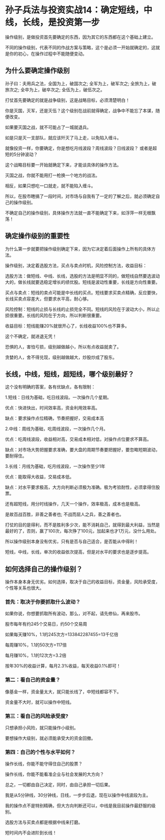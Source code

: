 # 孙子兵法与投资实战14：确定短线，中线，长线，是投资第一步

操作级别，是做投资首先要确定的东西，因为其它的东西都在这个基础上建立。

不同的操作级别，代表不同的作战方案与策略，这个是必须一开始就确定的，这就是你的初心，在操作过程中不能随便变动。

## 为什么要确定操作级别
孙子曰：夫用兵之法，全国为上，破国次之; 全军为上，破军次之; 全旅为上，破旅次之; 全卒为上，破卒次之; 全伍为上，破伍次之。

打仗首先要确定的就是战争级别，这是战略目标，必须清楚明白！

你是灭国，灭军，还是灭伍？这个级别在战前就得确定，战争中不能忘了本谋，随便改变。

如果要灭国之战，就不可能占了一城就退兵。

如是只是灭一支部队，就应该歼灭了马上走，以免陷入缠斗。

就像投资一样，你要确定，你是想吃月线波段？周线波段？日线波段？ 或者是超短的5分钟波动？

这个战略目标要一开始就确定下来，才能谈具体的操作方法。

灭国之战，你就不能用打一枪换一个地方的战法。

相反，如果只想吃一口就走，就不能陷入缠斗。

所以，在股市瞎搞了一段时间，对市场与自我有了一定的了解之后，就必须确定自己的操作级别。

不确定自己的操作级别，具体操作方法就一直不能确定下来，如浮萍一样无根飘荡！

## 确定操作级别的重要性
为什么第一步就要把操作级别确定下来，因为它决定着后面操作上所有的具体方法。

操作级别，决定着选股方法，买点与卖点时机，风险控制方法，收益目标：

选股方法：做短线、中线、长线，选股的方法是明显不同的，做短线自然要选波动大的，做长线就要选稳定增长的绩优股。短线是波动性重要，长线是方向性重要。

买点与卖点：短线的卖点可能是中长线的买点。短线要求买卖点精确，反应要快，长线买卖点容差大，但要求水平高，耐心够。

风险控制：短线的止损与长线的止损完全不同。短线的风险在于波动大小，所以止损很重要。长线的风险在于方向，所以判断很重要。

收益目标：短线能赚20%就很开心了，长线收益100%也不算多。

这个不确定，就进退无凭！

恐惧的人，害怕亏损，级别越做越小，所以有点收益就卖了。

贪婪的人，舍不得兑现，级别越做越大，炒股炒成了股东。

## 长线，中线，短线，超短线，哪个级别最好？
这个没有明确的答案，各有优缺点，各有限制：

1.短线：日线为基础，吃日线波段。一次操作几个星期。

优点：快进快出，时间效率高，资金利用效率高。

缺点：要求操作点位精确，节奏把握好，交易成本高

2.中线：周线为基础，吃周线波段，一次操作几个月。

优点：吃周线波段，收益相对高，交易成本相对低，对操作点位要求不算高。

缺点：对市场大势把握要求准确，要大盘的周期节奏要把握好，要忽略短期波动，要耐得住。

3.长线：月线为基础，吃月线波段，一次操作至少1年

优点：能取得大收益，交易成本低。

缺点：对水平要求极高，大方向判断必须极为准确。极为考验耐性，必须拿得住股票。

还有超短线，用分时线操作，几天一个操作，效率极高，成本也是极高。

是故百战百胜，非善之善者也; 不战而屈人之兵，善之善者也。

打仗的目的是得利，而不是胜利多少次，能不消耗自己，就得到最大利益，当然是最好的了，否则，赢了100次，每次挣了100元，加起来也才1万元，没什么用处。

所以操作级别本身没有优劣，只有是否与自己适合，是否能从中得利！

短线，中线，长线，单次的收益依次提高，但是对水平的要求也是逐步提高。

## 如何选择自己的操作级别？
操作本身本身无优劣。如何选择，取决于自己的收益目标，资金量，风险承受度，个性等关系也很大。

### 首先：取决于你要抓取什么波动？

如果你说，你想要抓取所有波动，那么，对不起，请先修仙，再来股市。

股市每年有约245个交易日，约50个交易周

如果每天赚10%，1.1的245次方=133842287455=13千亿倍

每周赚10%，1.1的50次方=117倍

每月赚10%，1.1的12次方=3.2倍

按年30%的收益计算，每月2.3%收益，每天收益0.1%即可！

### 第二：看自己的资金量？

像基金一样，资金量太大，就只能长线了，中短线都容不下。

资金量不大时，就可以操作中短线。

### 第三：看自己的风险承受度?

只想承担小风险，就只能操作小级别。

要想操作大级别，就必须能承受大的资金回撤。

### 第四：自己的个性与水平如何？

操作长线，你能不能守得住自己的股票？

操作长线，你能不能看准企业与社会发展的大方向？

总之，一切都由自己决定，同时，由自己承担一切后果。

我是从5分钟线，30分钟线，日线，一步步后退，现在以操作中线波段为主。

我的操作点不是特别精确，但大方向判断还可以，中线是我目前操作最舒服的级别。

选股方法与买卖点都是根据中线来打磨。

短时间内不会进阶到长线！
